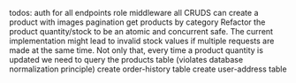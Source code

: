 todos:
    auth for all endpoints
    role middleware
    all CRUDS
    can create a product with images
    pagination
    get products by category
    Refactor the product quantity/stock to be an atomic and concurrent safe. The current implementation might lead to invalid stock values if multiple requests are made at the same time. Not only that, every time a product quantity is updated we need to query the products table (violates database normalization principle)
    create order-history table
    create user-address table